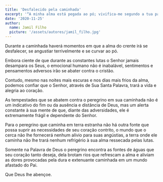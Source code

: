 ```yaml
---
title: 'Desfalecido pela caminhada'
excerpt: '“A minha alma está pegada ao pó; vivifica-me segundo a tua palavra” – Salmo 119.25'
date: '2020-11-25'
author:
  name: Jamil Filho
  picture: '/assets/autores/jamil_filho.jpg'
---
```


Durante a caminhada haverá momentos em que a alma do crente irá se desfalecer, se angustiar terrivelmente e se curvar ao pó.

Embora ciente de que durante as constantes lutas o Senhor jamais desampara os Seus, o emocional humano não é inabalável, sentimentos e pensamentos adversos irão se abater contra o cristão.

Contudo, mesmo nas noites mais escuras e nos dias mais frios da alma, podemos confiar que o Senhor, através de Sua Santa Palavra, trará a vida e alegria ao coração.

As tempestades que se abatem contra o peregrino em sua caminhada não é um indicativo do fim ou da ausência e distância de Deus, mas um alerta constante à sua mente de que, diante das adversidades, ele é extremamente frágil e dependente do Senhor.

Para o peregrino que caminha em terra estranha não há outra fonte que possa suprir as necessidades de seu coração contrito, o mundo que o cerca não lhe fornecerá nenhum alívio para suas angústias, a terra onde ele caminha não lhe trará nenhum refrigério à sua alma ressecada pelas lutas.

Somente na Palavra de Deus o peregrino encontra as fontes de águas que seu coração tanto deseja, dela brotam rios que refrescam a alma e aliviam as dores provocadas pela dura e extenuante caminhada em um mundo afastado do Pai.

Que Deus lhe abençoe.